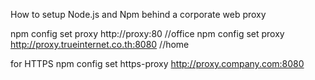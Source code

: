 How to setup Node.js and Npm behind a corporate web proxy

npm config set proxy http://proxy:80 //office
npm config set proxy http://proxy.trueinternet.co.th:8080 //home

for HTTPS
npm config set https-proxy http://proxy.company.com:8080
